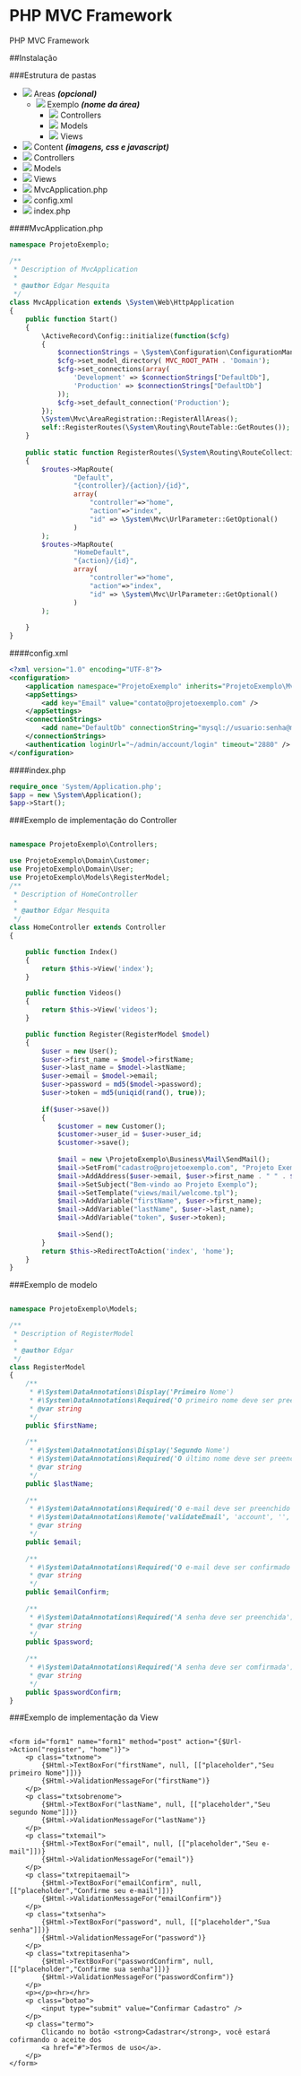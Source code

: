 PHP MVC Framework
======

PHP MVC Framework

##Instalação

###Estrutura de pastas

* ![](https://cdn1.iconfinder.com/data/icons/pc_de_hamburg_icon_pack/16x16/folder.png) Areas **_(opcional)_**
  - ![](https://cdn1.iconfinder.com/data/icons/pc_de_hamburg_icon_pack/16x16/folder.png) Exemplo **_(nome da área)_**
    * ![](https://cdn1.iconfinder.com/data/icons/pc_de_hamburg_icon_pack/16x16/folder.png) Controllers
    * ![](https://cdn1.iconfinder.com/data/icons/pc_de_hamburg_icon_pack/16x16/folder.png) Models
    * ![](https://cdn1.iconfinder.com/data/icons/pc_de_hamburg_icon_pack/16x16/folder.png) Views
* ![](https://cdn1.iconfinder.com/data/icons/pc_de_hamburg_icon_pack/16x16/folder.png) Content **_(imagens, css e javascript)_**
* ![](https://cdn1.iconfinder.com/data/icons/pc_de_hamburg_icon_pack/16x16/folder.png) Controllers 
* ![](https://cdn1.iconfinder.com/data/icons/pc_de_hamburg_icon_pack/16x16/folder.png) Models
* ![](https://cdn1.iconfinder.com/data/icons/pc_de_hamburg_icon_pack/16x16/folder.png) Views
* ![](https://cdn1.iconfinder.com/data/icons/pc_de_hamburg_icon_pack/16x16/attibutes.png) MvcApplication.php
* ![](https://cdn1.iconfinder.com/data/icons/pc_de_hamburg_icon_pack/16x16/attibutes.png) config.xml
* ![](https://cdn1.iconfinder.com/data/icons/pc_de_hamburg_icon_pack/16x16/attibutes.png) index.php


####MvcApplication.php

```php
namespace ProjetoExemplo;

/**
 * Description of MvcApplication
 *
 * @author Edgar Mesquita
 */
class MvcApplication extends \System\Web\HttpApplication
{
    public function Start()
    {
        \ActiveRecord\Config::initialize(function($cfg)
        {
            $connectionStrings = \System\Configuration\ConfigurationManager::ConnectionStrings();
            $cfg->set_model_directory( MVC_ROOT_PATH . 'Domain');
            $cfg->set_connections(array(
                'Development' => $connectionStrings["DefaultDb"],
                'Production' => $connectionStrings["DefaultDb"]
            ));
            $cfg->set_default_connection('Production');
        });
        \System\Mvc\AreaRegistration::RegisterAllAreas();
        self::RegisterRoutes(\System\Routing\RouteTable::GetRoutes());
    }
    
    public static function RegisterRoutes(\System\Routing\RouteCollection $routes)
    {
        $routes->MapRoute(
                "Default",
                "{controller}/{action}/{id}",
                array(
                    "controller"=>"home",
                    "action"=>"index",
                    "id" => \System\Mvc\UrlParameter::GetOptional()
                )
        );
        $routes->MapRoute(
                "HomeDefault",
                "{action}/{id}",
                array(
                    "controller"=>"home",
                    "action"=>"index",
                    "id" => \System\Mvc\UrlParameter::GetOptional()
                )
        );
        
    }
}
```

####config.xml

```xml
<?xml version="1.0" encoding="UTF-8"?>
<configuration>
    <application namespace="ProjetoExemplo" inherits="ProjetoExemplo\MvcApplication" />
    <appSettings>
        <add key="Email" value="contato@projetoexemplo.com" />
    </appSettings>
    <connectionStrings>
        <add name="DefaultDb" connectionString="mysql://usuario:senha@mysql.projetoexemplo.com/projetoexemplo;charset=utf8" />
    </connectionStrings>
    <authentication loginUrl="~/admin/account/login" timeout="2880" />
</configuration>
```

####index.php

```php
require_once 'System/Application.php';
$app = new \System\Application();
$app->Start();
```

###Exemplo de implementação do Controller

```php

namespace ProjetoExemplo\Controllers;

use ProjetoExemplo\Domain\Customer;
use ProjetoExemplo\Domain\User;
use ProjetoExemplo\Models\RegisterModel;
/**
 * Description of HomeController
 *
 * @author Edgar Mesquita
 */
class HomeController extends Controller
{

    public function Index()
    {
        return $this->View('index');
    }

    public function Videos()
    {
        return $this->View('videos');
    }

    public function Register(RegisterModel $model)
    {
        $user = new User();
        $user->first_name = $model->firstName;
        $user->last_name = $model->lastName;
        $user->email = $model->email;
        $user->password = md5($model->password);
        $user->token = md5(uniqid(rand(), true));
        
        if($user->save())
        {
            $customer = new Customer();
            $customer->user_id = $user->user_id;
            $customer->save();
            
            $mail = new \ProjetoExemplo\Business\Mail\SendMail();
            $mail->SetFrom("cadastro@projetoexemplo.com", "Projeto Exemplo");
            $mail->AddAddress($user->email, $user->first_name . " " . $user->last_name);
            $mail->SetSubject("Bem-vindo ao Projeto Exemplo");
            $mail->SetTemplate("views/mail/welcome.tpl");
            $mail->AddVariable("firstName", $user->first_name);
            $mail->AddVariable("lastName", $user->last_name);
            $mail->AddVariable("token", $user->token);
            
            $mail->Send();
        }
        return $this->RedirectToAction('index', 'home');
    }
}

```

###Exemplo de modelo
```php

namespace ProjetoExemplo\Models;

/**
 * Description of RegisterModel
 *
 * @author Edgar
 */
class RegisterModel
{
    /**
     * #\System\DataAnnotations\Display('Primeiro Nome')
     * #\System\DataAnnotations\Required('O primeiro nome deve ser preenchido')
     * @var string
     */
    public $firstName;
    
    /**
     * #\System\DataAnnotations\Display('Segundo Nome')
     * #\System\DataAnnotations\Required('O último nome deve ser preenchido')
     * @var string
     */
    public $lastName;
    
    /**
     * #\System\DataAnnotations\Required('O e-mail deve ser preenchido')
     * #\System\DataAnnotations\Remote('validateEmail', 'account', '', 'E-mail já foi cadastrado')
     * @var string
     */
    public $email;
    
    /**
     * #\System\DataAnnotations\Required('O e-mail deve ser confirmado')
     * @var string
     */
    public $emailConfirm;
    
    /**
     * #\System\DataAnnotations\Required('A senha deve ser preenchida')
     * @var string
     */
    public $password;
    
    /**
     * #\System\DataAnnotations\Required('A senha deve ser comfirmada')
     * @var string
     */
    public $passwordConfirm;
}

```

###Exemplo de implementação da View

```tpl

<form id="form1" name="form1" method="post" action="{$Url->Action("register", "home")}">
    <p class="txtnome">
        {$Html->TextBoxFor("firstName", null, [["placeholder","Seu primeiro Nome"]])}
        {$Html->ValidationMessageFor("firstName")}
    </p>
    <p class="txtsobrenome">
        {$Html->TextBoxFor("lastName", null, [["placeholder","Seu segundo Nome"]])}
        {$Html->ValidationMessageFor("lastName")}
    </p>
    <p class="txtemail">
        {$Html->TextBoxFor("email", null, [["placeholder","Seu e-mail"]])}
        {$Html->ValidationMessageFor("email")}
    </p>
    <p class="txtrepitaemail">
        {$Html->TextBoxFor("emailConfirm", null, [["placeholder","Confirme seu e-mail"]])}
        {$Html->ValidationMessageFor("emailConfirm")}
    </p>
    <p class="txtsenha">
        {$Html->TextBoxFor("password", null, [["placeholder","Sua senha"]])}
        {$Html->ValidationMessageFor("password")}
    </p>
    <p class="txtrepitasenha">
        {$Html->TextBoxFor("passwordConfirm", null, [["placeholder","Confirme sua senha"]])}
        {$Html->ValidationMessageFor("passwordConfirm")}
    </p>
    <p></p><hr></hr>
    <p class="botao">
        <input type="submit" value="Confirmar Cadastro" />
    </p>
    <p class="termo">
        Clicando no botão <strong>Cadastrar</strong>, você estará cofirmando o aceite dos
        <a href="#">Termos de uso</a>.
    </p>
</form>

```
